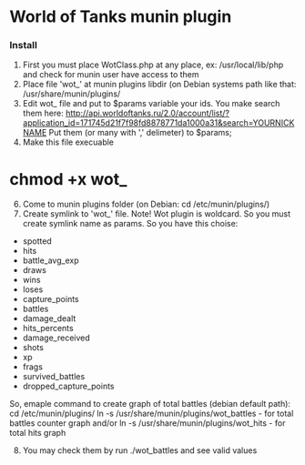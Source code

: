 # World of Tanks munin plugin

### Install

1. First you must place WotClass.php at any place, ex: /usr/local/lib/php
and check for munin user have access to them
2. Place file 'wot_' at munin plugins libdir (on Debian systems path like that: /usr/share/munin/plugins/
3. Edit wot_ file and put to $params variable your ids. You make search them here:
http://api.worldoftanks.ru/2.0/account/list/?application_id=171745d21f7f98fd8878771da1000a31&search=YOURNICKNAME
Put them (or many with ',' delimeter) to $params;
4. Make this file execuable 
# chmod +x wot_
6. Come to munin plugins folder (on Debian: cd /etc/munin/plugins/)
7. Create symlink to 'wot_' file.
Note! Wot plugin is woldcard. So you must create symlink name as params.
So you have this choise:
* spotted
* hits
* battle_avg_exp
* draws
* wins
* loses
* capture_points
* battles
* damage_dealt
* hits_percents
* damage_received
* shots
* xp
* frags
* survived_battles
* dropped_capture_points

So, emaple command to create graph of total battles (debian default path):
cd /etc/munin/plugins/
ln -s /usr/share/munin/plugins/wot_battles - for total battles counter graph
and/or
ln -s /usr/share/munin/plugins/wot_hits - for total hits graph

8. You may check them by run ./wot_battles and see valid values

